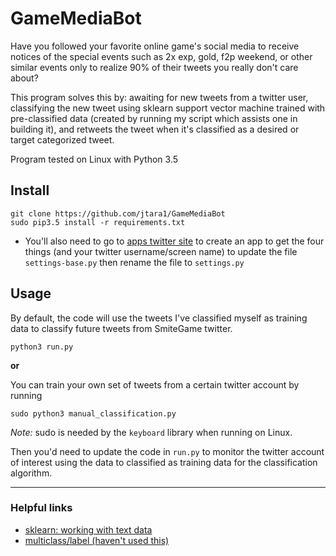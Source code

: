# GameMediaBot

Have you followed your favorite online game's social media to 
receive notices of the special events such as 2x exp, gold,
f2p weekend,
or other similar events only to realize 90% of their tweets
you really don't care about?

This program solves this by: awaiting for new tweets from
a twitter user, classifying the new tweet using sklearn support vector machine
trained with pre-classified data (created by running my
script which assists one in building it), and retweets
the tweet when it's classified as a desired or target
categorized tweet.

Program tested on Linux with Python 3.5
 

## Install

```
git clone https://github.com/jtara1/GameMediaBot
sudo pip3.5 install -r requirements.txt
```

- You'll also need to go to [apps twitter site](https://apps.twitter.com/) to create an app to get the four things
(and your twitter username/screen name) to update the file `settings-base.py` then 
rename the file to `settings.py`

## Usage
By default, the code will use the tweets I've classified myself as training data to classify
future tweets from SmiteGame twitter.
```
python3 run.py
```

__or__

You can train your own set of tweets from a certain twitter account by running
```
sudo python3 manual_classification.py 
```
_Note:_ sudo is needed by the `keyboard` library when running on Linux.

Then you'd need to update the code in `run.py` to monitor the twitter account of interest
using the data to classified as training data for the classification algorithm.

---

### Helpful links

- [sklearn: working with text data](http://scikit-learn.org/stable/tutorial/text_analytics/working_with_text_data.html)
- [multiclass/label (haven't used this)](http://scikit-learn.org/stable/modules/multiclass.html#multiclass)
